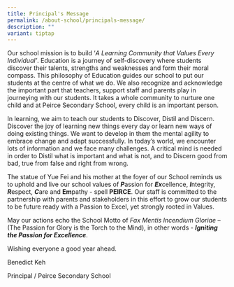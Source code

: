 ```yaml
---
title: Principal's Message
permalink: /about-school/principals-message/
description: ""
variant: tiptap
---
```

<p>Our school mission is to build ‘<em>A Learning Community that Values Every Individual’</em>. Education is a journey of self-discovery where students discover their talents, strengths and weaknesses and form their moral compass. This philosophy of Education guides our school to put our students at the centre of what we do. We also recognize and acknowledge the important part that teachers, support staff and parents play in journeying with our students. It takes a whole community to nurture one child and at Peirce Secondary School, every child is an important person. </p><p>In learning, we aim to teach our students to Discover, Distil and Discern. Discover the joy of learning new things every day or learn new ways of doing existing things. We want to develop in them the mental agility to embrace change and adapt successfully. In today’s world, we encounter lots of information and we face many challenges. A critical mind is needed in order to Distil what is important and what is not, and to Discern good from bad, true from false and right from wrong. </p><p>The statue of Yue Fei and his mother at the foyer of our School reminds us to uphold and live our school values of <strong><em>P</em></strong>assion for <strong><em>Ex</em></strong>cellence, <strong><em>I</em></strong>ntegrity, <strong><em>R</em></strong>espect, <strong><em>C</em></strong>are and <strong>Em</strong>pathy -  spell <strong>PEIRCE</strong>. Our staff is committed to the partnership with parents and stakeholders in this effort to grow our students to be future ready with a Passion to Excel, yet strongly rooted in Values. </p><p>May our actions echo the School Motto of <em>Fax Mentis Incendium Gloriae</em> – (The Passion for Glory is the Torch to the Mind), in other words - <strong><em>Igniting the Passion for Excellence</em></strong>.</p><p>Wishing everyone a good year ahead.</p><p></p><p>Benedict Keh</p><p>Principal / Peirce Secondary School</p><p></p>